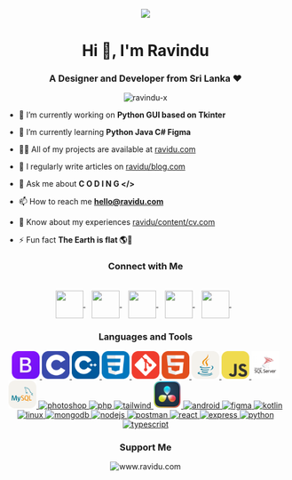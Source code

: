 <p align="center" ><img  src = "https://github.com/7oSkaaa/7oSkaaa/blob/main/Images/about_me.gif?raw=true" width = 150px></p>
<h1 align="center">Hi 👋, I'm Ravindu </>
</h1>
<h3 align="center">A Designer and Developer from Sri Lanka ❤️</h3>

<p align="center"> <img
        src="https://komarev.com/ghpvc/?username=ravindu-x&label=Profile%20views&color=0e75b6&style=flat"
        alt="ravindu-x" /> </p>

- 🔭 I’m currently working on **Python GUI based on Tkinter**

- 🌱 I’m currently learning **Python Java C# Figma**

- 👨‍💻 All of my projects are available at [ravidu.com](ravidu.com)

- 📝 I regularly write articles on [ravidu/blog.com](ravidu/blog.com)

- 💬 Ask me about **C O D I N G </>**

- 📫 How to reach me **hello@ravidu.com**

- 📄 Know about my experiences [ravidu/content/cv.com](ravidu/content/cv.com)

- ⚡ Fun fact **The Earth is flat 🌎🥲**

<h3 align="center">Connect with Me</h3>
<p align="center">
    <br>
    <a href="https://www.facebook.com/" target="blank">
      <img align="center" src="https://github.com/gauravghongde/social-icons/blob/master/PNG/Color/Facebook.png"  height="50" width="50" />
    </a> &nbsp;&nbsp;
    <a href="https://www.instagram.com/" target="blank">
      <img align="center" src="https://www.edigitalagency.com.au/wp-content/uploads/new-Instagram-icon-png-full-colour.png" height="50" width="50" />
    </a> &nbsp;&nbsp;
    <a href="https://telegram.me/" target="blank">
      <img align="center" src="https://github.com/gauravghongde/social-icons/blob/master/PNG/Color/Telegram.png" height="50" width="50" />    
    </a> &nbsp;&nbsp;
    <a href="https://whatsapp.com/" target="blank">
      <img align="center" src="https://github.com/gauravghongde/social-icons/blob/master/PNG/Color/WhatsApp.png" height="50" width="50" />
    </a> &nbsp;&nbsp;
    <a href="https://youtube.com/" target="blank">
      <img align="center" src="https://github.com/gauravghongde/social-icons/blob/master/PNG/Color/Youtube.png" height="50" width="50" />
    </a> &nbsp;&nbsp;
  </p>

<p align="left">
</p>

<h3 align="center">Languages and Tools</h3>
<p align="center"> <a href="https://getbootstrap.com" target="_blank" rel="noreferrer"> <img
            src="https://github.com/tandpfun/skill-icons/blob/main/icons/Bootstrap.svg" alt="bootstrap" width="50"
            height="50" /> </a> <a href="https://www.cprogramming.com/" target="_blank" rel="noreferrer"> <img
            src="https://github.com/tandpfun/skill-icons/blob/main/icons/C.svg" alt="c" width="50" height="50" /> </a>
    <a href="https://www.w3schools.com/cpp/" target="_blank" rel="noreferrer"> <img
            src="https://github.com/tandpfun/skill-icons/blob/main/icons/CPP.svg" alt="cplusplus" width="50"
            height="50" /> </a> <a href="https://www.w3schools.com/css/" target="_blank" rel="noreferrer"> <img
            src="https://github.com/tandpfun/skill-icons/blob/main/icons/CSS.svg" alt="css3" width="50" height="50" />
    </a> <a href="https://git-scm.com/" target="_blank" rel="noreferrer"> <img
            src="https://github.com/tandpfun/skill-icons/blob/main/icons/Git.svg" alt="git" width="50" height="50" />
    </a> <a href="https://www.w3.org/html/" target="_blank" rel="noreferrer"> <img
            src="https://github.com/tandpfun/skill-icons/blob/main/icons/HTML.svg" alt="html5" width="50" height="50" />
    </a> <a href="https://www.java.com" target="_blank" rel="noreferrer"> <img
            src="https://github.com/tandpfun/skill-icons/blob/main/icons/Java-Light.svg" alt="java" width="50"
            height="50" /> </a> <a href="https://developer.mozilla.org/en-US/docs/Web/JavaScript" target="_blank"
        rel="noreferrer"> <img src="https://github.com/tandpfun/skill-icons/blob/main/icons/JavaScript.svg"
            alt="javascript" width="50" height="50" /> </a> <a href="https://www.microsoft.com/en-us/sql-server"
        target="_blank" rel="noreferrer"> <img
            src="https://github.com/Scar1109/skill-icons/blob/Scar1109/icons/microsoftSQL.svg" alt="mssql" width="50"
            height="50" /> </a> <a href="https://www.mysql.com/" target="_blank" rel="noreferrer"> <img
            src="https://github.com/tandpfun/skill-icons/blob/main/icons/MySQL-Light.svg" alt="mysql" width="50"
            height="50" /> </a> <a href="https://www.photoshop.com/en" target="_blank" rel="noreferrer"> <img
            src="https://github.com/Scar1109/skill-icons/blob/Scar1109/icons/Photoshop.svg" alt="photoshop" width="50"
            height="50" /> </a> <a href="https://www.php.net" target="_blank" rel="noreferrer"> <img
            src="https://github.com/Scar1109/skill-icons/blob/Scar1109/icons/PHP-Light.svg" alt="php" width="50"
            height="50" /> </a> <a href="https://tailwindcss.com/" target="_blank" rel="noreferrer"> <img
            src="https://github.com/Scar1109/skill-icons/blob/Scar1109/icons/TailwindCSS-Light.svg" alt="tailwind"
            width="50" height="50" /> </a> <a href="https://www.blackmagicdesign.com/products/davinciresolve"
        target="_blank" rel="noreferrer"> <img
            src="https://github.com/Scar1109/skill-icons/blob/Scar1109/icons/DavinchiResolve.svg" alt="DavinchiResolve"
            width="50" height="50" /> </a> <a href="https://developer.android.com" target="_blank" rel="noreferrer">
        <img src="https://github.com/Scar1109/skill-icons/blob/main/icons/AndroidStudio-Light.svg" alt="android"
            width="50" height="50" /> </a> <a href="https://www.figma.com/" target="_blank" rel="noreferrer"> <img
            src="https://github.com/Scar1109/skill-icons/blob/main/icons/Figma-Light.svg" alt="figma" width="50"
            height="50" /> </a> <a href="https://kotlinlang.org" target="_blank" rel="noreferrer"> <img
            src="https://github.com/Scar1109/skill-icons/blob/main/icons/Kotlin-Light.svg" alt="kotlin" width="50"
            height="50" /> </a> <a href="https://www.linux.org/" target="_blank" rel="noreferrer"> <img
            src="https://github.com/Scar1109/skill-icons/blob/main/icons/Linux-Light.svg" alt="linux" width="50"
            height="50" /> </a> <a href="https://www.mongodb.com/" target="_blank" rel="noreferrer"> <img
            src="https://github.com/Scar1109/skill-icons/blob/main/icons/MongoDB.svg" alt="mongodb" width="50"
            height="50" /> </a> <a href="https://nodejs.org" target="_blank" rel="noreferrer"> <img
            src="https://github.com/Scar1109/skill-icons/blob/main/icons/NodeJS-Light.svg" alt="nodejs" width="50"
            height="50" /> </a> <a href="https://postman.com" target="_blank" rel="noreferrer"> <img
            src="https://github.com/Scar1109/skill-icons/blob/main/icons/Postman.svg" alt="postman" width="50"
            height="50" /> </a> <a href="https://reactjs.org/" target="_blank" rel="noreferrer"> <img
            src="https://github.com/Scar1109/skill-icons/blob/main/icons/React-Light.svg" alt="react" width="50"
            height="50" /> </a> <a href="https://expressjs.com" target="_blank" rel="noreferrer"> <img
            src="https://github.com/Scar1109/skill-icons/blob/main/icons/ExpressJS-Light.svg" alt="express" width="50"
            height="50" /> </a> <a href="https://www.python.org" target="_blank" rel="noreferrer"> <img
            src="https://github.com/Scar1109/skill-icons/blob/main/icons/Python-Light.svg" alt="python" width="50"
            height="50" /> </a> <a href="https://www.typescriptlang.org/" target="_blank" rel="noreferrer"> <img
            src="https://github.com/Scar1109/skill-icons/blob/main/icons/TypeScript.svg" alt="typescript" width="50"
            height="50" /> </a> </p>

<h3 align="center"> Support Me </h3>
<p align="center"> <img src="https://cdn.buymeacoffee.com/buttons/v2/default-yellow.png" height="50" width="210"
        alt="www.ravidu.com" /> </p>
